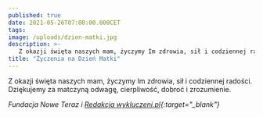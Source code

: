 ```yaml
---
published: true
date: 2021-05-26T07:00:00.000CET
tags:
image: /uploads/dzien-matki.jpg
description: >-
   Z okazji święta naszych mam, życzymy Im zdrowia, sił i codziennej radości...
title: "Życzenia na Dzień Matki"
---
```


Z okazji święta naszych mam, życzymy Im zdrowia, sił i codziennej radości. Dziękujemy za matczyną odwagę, cierpliwość, dobroć i zrozumienie.

*Fundacja Nowe Teraz i [Redakcja wykluczeni.pl](https://www.wykluczeni.pl/){:target="_blank"}*